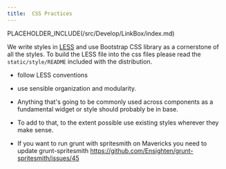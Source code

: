 ```yaml
---
title:  CSS Practices 
---
```

PLACEHOLDER_INCLUDE(/src/Develop/LinkBox/index.md)


We write styles in [LESS](http://lesscss.org/) and use Bootstrap CSS library as a cornerstone of all the styles. To build the LESS file into the css files please read the `static/style/README` included with the distribution.

* follow LESS conventions
* use sensible organization and modularity.
* Anything that's going to be commonly used across components as a fundamental widget or style should probably be in base.  
* To add to that, to the extent possible use existing styles wherever they make sense.

* If you want to run grunt with spritesmith on Mavericks you need to update grunt-spritesmith https://github.com/Ensighten/grunt-spritesmith/issues/45

